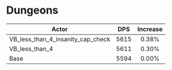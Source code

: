 # Dungeons
| Actor | DPS | Increase |
|---|:---:|:---:|
|VB_less_than_4_insanity_cap_check|5615|0.38%|
|VB_less_than_4|5611|0.30%|
|Base|5594|0.00%|
